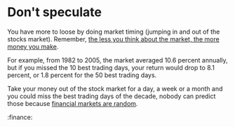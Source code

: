 # Don't speculate

You have more to loose by doing market timing (jumping in and out of the stocks market). Remember, [the less you think about the market, the more money you make](uok6).

For example, from 1982 to 2005, the market averaged 10.6 percent annually, but if you missed the 10 best trading days, your return would drop to 8.1 percent, or 1.8 percent for the 50 best trading days.

Take your money out of the stock market for a day, a week or a month and you could miss the best trading days of the decade, nobody can predict those because [financial markets are random](fa2k).

:finance:
